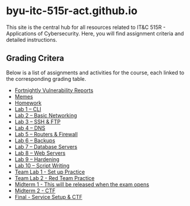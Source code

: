 # byu-itc-515r-act.github.io

This site is the central hub for all resources related to IT&C 515R - Applications of Cybersecurity. Here, you will find assignment criteria and detailed instructions.

## Grading Critera 

Below is a list of assignments and activities for the course, each linked to the corresponding grading table.  

- [Fortnightly Vulnerability Reports](grading_tables/Fortnightly_Vulnerability_Reports.md)  
- [Memes](grading_tables/Memes.md)  
- [Homework](grading_tables/Homework.md)  
- [Lab 1 – CLI](grading_tables/Lab_1_CLI.md)  
- [Lab 2 – Basic Networking](grading_tables/Lab_2_Basic_Networking.md)  
- [Lab 3 – SSH & FTP](grading_tables/Lab_3_SSH_FTP.md)  
- [Lab 4 – DNS](grading_tables/Lab_4_DNS.md)  
- [Lab 5 – Routers & Firewall](grading_tables/Lab_5_Routers_Firewall.md)  
- [Lab 6 – Backups](grading_tables/Lab_6_Backups.md)  
- [Lab 7 – Database Servers](grading_tables/Lab_7_Database_Servers.md)  
- [Lab 8 – Web Servers](grading_tables/Lab_8_Web_Servers.md)  
- [Lab 9 – Hardening](grading_tables/Lab_9_Hardening.md)  
- [Lab 10 – Script Writing](grading_tables/Lab_10_Script_Writing.md)  
- [Team Lab 1 - Set up Practice](grading_tables/Team_Lab_1_Setup_Practice.md)  
- [Team Lab 2 - Red Team Practice](grading_tables/Team_Lab_2_Red_Team_Practice.md)  
- [Midterm 1 - This will be released when the exam opens](grading_tables/Midterm_1.md)  
- [Midterm 2 - CTF](grading_tables/Midterm_2_CTF.md)  
- [Final - Service Setup & CTF](grading_tables/Final_Service_Setup_CTF.md)  
